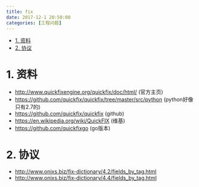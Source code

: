 ```yaml
---
title: fix
date: 2017-12-1 20:50:00
categories: [工程问题]
---
```



<!-- TOC -->

- [1. 资料](#1-资料)
- [2. 协议](#2-协议)

<!-- /TOC -->



<a id="markdown-1-资料" name="1-资料"></a>
# 1. 资料

* http://www.quickfixengine.org/quickfix/doc/html/ (官方主页)
* https://github.com/quickfix/quickfix/tree/master/src/python (python好像只有2.7的)
* https://github.com/quickfix/quickfix (github)
* https://en.wikipedia.org/wiki/QuickFIX (维基)
* https://github.com/quickfixgo (go版本)


<a id="markdown-2-协议" name="2-协议"></a>
# 2. 协议

* http://www.onixs.biz/fix-dictionary/4.2/fields_by_tag.html
* http://www.onixs.biz/fix-dictionary/4.4/fields_by_tag.html
